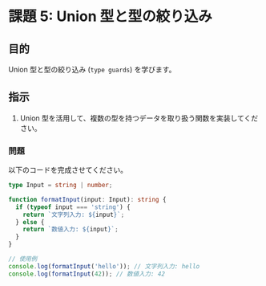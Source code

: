 # 課題 5: Union 型と型の絞り込み

## 目的

Union 型と型の絞り込み (`type guards`) を学びます。

## 指示

1. Union 型を活用して、複数の型を持つデータを取り扱う関数を実装してください。

### 問題

以下のコードを完成させてください。

```typescript
type Input = string | number;

function formatInput(input: Input): string {
  if (typeof input === 'string') {
    return `文字列入力: ${input}`;
  } else {
    return `数値入力: ${input}`;
  }
}

// 使用例
console.log(formatInput('hello')); // 文字列入力: hello
console.log(formatInput(42)); // 数値入力: 42
```
